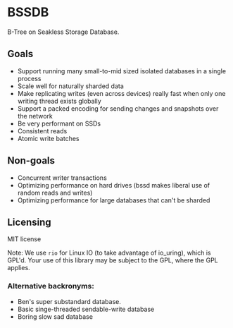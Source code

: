 # BSSDB

B-Tree on Seakless Storage Database.

## Goals

- Support running many small-to-mid sized isolated databases in a single process
- Scale well for naturally sharded data
- Make replicating writes (even across devices) really fast when only one writing thread exists globally
- Support a packed encoding for sending changes and snapshots over the network
- Be very performant on SSDs
- Consistent reads
- Atomic write batches

## Non-goals

- Concurrent writer transactions
- Optimizing performance on hard drives (bssd makes liberal use of random reads and writes)
- Optimizing performance for large databases that can't be sharded

## Licensing

MIT license

Note: We use `rio` for Linux IO (to take advantage of io_uring), which is GPL'd.
Your use of this library may be subject to the GPL, where the GPL applies.

### Alternative backronyms:

- Ben's super substandard database.
- Basic singe-threaded sendable-write database
- Boring slow sad database
